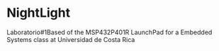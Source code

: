 # NightLight
Laboratorio#1Based of the MSP432P401R LaunchPad for a Embedded Systems class at Universidad de Costa Rica
